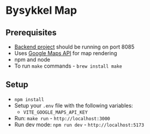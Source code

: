 # Bysykkel Map

## Prerequisites
* [Backend project](https://github.com/simongottipalli/bysykkel-backend) should be running on port 8085
* Uses [Google Maps API](https://developers.google.com/maps/documentation/javascript/get-api-key) for map rendering
* npm and node
* To run `make` commands - `brew install make`

## Setup
 
* `npm install`
* Setup your `.env` file with the following variables:
  * `VITE_GOOGLE_MAPS_API_KEY`
* Run: `make run` - `http://localhost:3000`
* Run dev mode: `npm run dev` - `http://localhost:5173`
